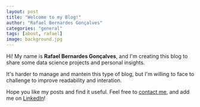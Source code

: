 ```yaml
---
layout: post
title: "Welcome to my Blog!"
author: "Rafael Bernardes Gonçalves"
categories: "general"
tags: [about, rafael]
image: background.jpg
---
```


Hi! My name is **Rafael Bernardes Gonçalves**, and I'm creating this blog to share some data science projects and personal insights.

It's harder to manage and mantein this type of blog, but I'm willing to face to challenge to improve readability and interation.

Hope you like my posts and find it useful. Feel free to [contact me](https://rafaelbg27.github.io/contact), and add me on [LinkedIn](https://www.linkedin.com/in/rafaelbg27/)!